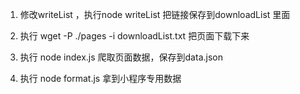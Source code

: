 

1. 修改writeList ，执行node writeList 把链接保存到downloadList 里面

2. 执行  wget -P ./pages -i downloadList.txt 把页面下载下来

3. 执行 node index.js 爬取页面数据，保存到data.json

4. 执行 node format.js 拿到小程序专用数据